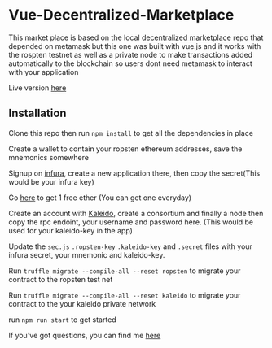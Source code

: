 # Vue-Decentralized-Marketplace
This market place is based on the local [decentralized marketplace](https://github.com/wilpat/Decentralized-Marketplace) repo that depended
on metamask but this one was built with vue.js and it works with the rospten testnet as well as a private node to make transactions added 
automatically to the blockchain so users dont need metamask to interact with your application

Live version [here](https://marketplace-dapp.herokuapp.com/)

## Installation
Clone this repo then run `npm install` to get all the dependencies in place

Create a wallet to contain your ropsten ethereum addresses, save the mnemonics somewhere

Signup on [infura](https://infura.io/), create a new application there, then copy the secret(This would be your infura key)

Go [here](https://faucet.ropsten.be) to get 1 free ether (You can get one everyday)

Create an account with [Kaleido](https://kaleido.io/), create a consortium and finally a node then copy the rpc endoint, your username 
and password here. (This would be used for your kaleido-key in the app)

Update the `sec.js` `.ropsten-key` `.kaleido-key` and `.secret` files with your infura secret, your mnemonic and kaleido-key.

Run `truffle migrate --compile-all --reset ropsten` to migrate your contract to the ropsten test net

Run `truffle migrate --compile-all --reset kaleido` to migrate your contract to the your kaleido private network

run `npm run start` to get started

If you've got questions, you can find me [here](https://twitter.com/williamokafor)
